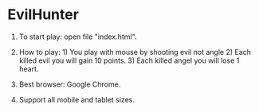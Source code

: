 # EvilHunter
1. To start play: open file "index.html".
2. How to play: 
         1) You play with mouse by shooting evil not angle
	       2) Each killed evil you will gain 10 points.
	       3) Each killed angel you will lose 1 heart.

3. Best browser: Google Chrome.
4. Support all mobile and tablet sizes.
